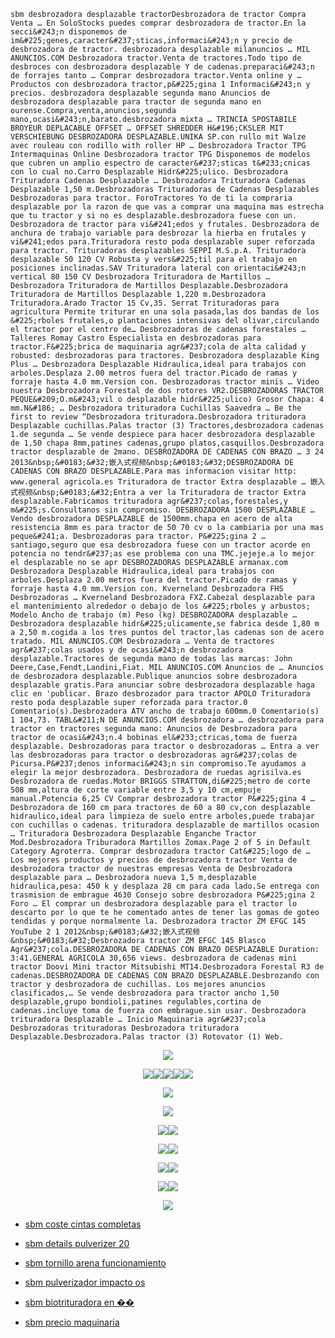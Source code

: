 
```
sbm desbrozadora desplazable tractorDesbrozadora de tractor Compra Venta … En SoloStocks puedes comprar desbrozadora de tractor.En la secci&#243;n disponemos de im&#225;genes,caracter&#237;sticas,informaci&#243;n y precio de desbrozadora de tractor. desbrozadora desplazable milanuncios … MIL ANUNCIOS.COM Desbrozadora tractor.Venta de tractores.Todo tipo de desbroces con desbrozadora desplazable Y de cadenas.preparaci&#243;n de forrajes tanto … Comprar desbrozadora tractor.Venta online y … Productos con desbrozadora tractor,p&#225;gina 1 Informaci&#243;n y precios. desbrozadora desplazable segunda mano Anuncios de desbrozadora desplazable para tractor de segunda mano en ourense.Compra,venta,anuncios,segunda mano,ocasi&#243;n,barato.desbrozadora mixta … TRINCIA SPOSTABILE BROYEUR DEPLACABLE OFFSET … OFFSET SHREDDER H&#196;CKSLER MIT VERSCHIEBUNG DESBROZADORA DESPLAZABLE.UNIKA SP.con rullo mit Walze avec rouleau con rodillo with roller HP … Desbrozadora Tractor TPG Intermaquinas Online Desbrozadora tractor TPG Disponemos de modelos que cubren un amplio espectro de caracter&#237;sticas t&#233;cnicas con lo cual no.Carro Desplazable Hidr&#225;ulico. Desbrozadora Trituradora Cadenas Desplazable … Desbrozadora Trituradora Cadenas Desplazable 1,50 m.Desbrozadoras Trituradoras de Cadenas Desplazables Desbrozadoras para tractor. ForoTractores Yo de ti la compraria desplazable por la razon de que vas a comprar una maquina mas estrecha que tu tractor y si no es desplazable.desbrozadora fuese con un. Desbrozadora de tractor para vi&#241;edos y frutales. Desbrozadora de anchura de trabajo variable para desbrozar la hierba en frutales y vi&#241;edos para.Trituradora resto poda desplazable super reforzada para tractor. Trituradoras desplazables SEPPI M.S.p.A. Trituradora desplazable 50 120 CV Robusta y vers&#225;til para el trabajo en posiciones inclinadas.SAV Trituradora lateral con orientaci&#243;n vertical 80 150 CV Desbrozadora Trituradora de Martillos … Desbrozadora Trituradora de Martillos Desplazable.Desbrozadora Trituradora de Martillos Desplazable 1,220 m.Desbrozadora Trituradora.Arado Tractor 15 Cv,35. Serrat Trituradoras para agricultura Permite triturar en una sola pasada,las dos bandas de los &#225;rboles frutales,o plantaciones intensivas del olivar,circulando el tractor por el centro de… Desbrozadoras de cadenas forestales … Talleres Romay Castro Especialista en desbrozadoras para tractor.F&#225;brica de maquinaria agr&#237;cola de alta calidad y robusted: desbrozadoras para tractores. Desbrozadora desplazable King Plus … Desbrozadora Desplazable Hidraulica,ideal para trabajos con arboles.Desplaza 2.00 metros fuera del tractor.Picado de ramas y forraje hasta 4.0 mm.Version con. Desbrozadoras tractor minis … Video nuestra Desbrozadora Forestal de dos rotores VR2.DESBROZADORAS TRACTOR PEQUE&#209;O.m&#243;vil o desplazable hidr&#225;ulico) Grosor Chapa: 4 mm.N&#186; … Desbrozadora trituradora Cuchillas Saavedra … Be the first to review “Desbrozadora trituradora.Desbrozadora trituradora Desplazable cuchillas.Palas tractor (3) Tractores,desbrozadora cadenas 1.de segunda … Se vende despiece para hacer desbrozadora desplazable de 1,50 chapa 8mm,patines cadenas,grupo platos,casquillos.Desbrozadora tractor desplazable de 2mano. DESBROZADORA DE CADENAS CON BRAZO … 3 24 2013&nbsp;&#0183;&#32;嵌入式视频&nbsp;&#0183;&#32;DESBROZADORA DE CADENAS CON BRAZO DESPLAZABLE.Para mas informacion visitar http: www.general agricola.es Trituradora de tractor Extra desplazable … 嵌入式视频&nbsp;&#0183;&#32;Entra a ver la Trituradora de tractor Extra desplazable.Fabricamos trituradora agr&#237;colas,forestales,y m&#225;s.Consultanos sin compromiso. DESBROZADORA 1500 DESPLAZABLE … Vendo desbrozadora DESPLAZABLE de 1500mm.chapa en acero de alta resistencia 8mm es para tractor de 50 70 cv o la cambiaria por una mas peque&#241;a. Desbrozadoras para tractor. P&#225;gina 2 … santiago,seguro que esa desbrozadora fuese con un tractor acorde en potencia no tendr&#237;as ese problema con una TMC.jejeje.a lo mejor el desplazable no se apr DESBROZADORAS DESPLAZABLE armanax.com Desbrozadora Desplazable Hidraulica,ideal para trabajos con arboles.Desplaza 2.00 metros fuera del tractor.Picado de ramas y forraje hasta 4.0 mm.Version con. Kverneland Desbrozadora FHS Desbrozadoras … Kverneland Desbrozadora FXZ.Cabezal desplazable para el mantenimiento alrededor o debajo de los &#225;rboles y arbustos; Modelo Ancho de trabajo (m) Peso (kg) DESBROZADORA desplazable … Desbrozadora desplazable hidr&#225;ulicamente,se fabrica desde 1,80 m a 2,50 m.cogida a los tres puntos del tractor,las cadenas son de acero tratado. MIL ANUNCIOS.COM Desbrozadora … Venta de tractores agr&#237;colas usados y de ocasi&#243;n desbrozadora desplazable.Tractores de segunda mano de todas las marcas: John Deere,Case,Fendt,Landini,Fiat. MIL ANUNCIOS.COM Anuncios de … Anuncios de desbrozadora desplazable.Publique anuncios sobre desbrozadora desplazable gratis.Para anunciar sobre desbrozadora desplazable haga clic en 'publicar. Brazo desbrozador para tractor APOLO Trituradora resto poda desplazable super reforzada para tractor.0 Comentario(s).Desbrozadora ATV ancho de trabajo 600mm.0 Comentario(s) 1 104,73. TABL&#211;N DE ANUNCIOS.COM desbrozadora … desbrozadora para tractor en tractores segunda mano: Anuncios de Desbrozadora para tractor de ocasi&#243;n.4 bobinas el&#233;ctricas,toma de fuerza desplazable. Desbrozadoras para tractor o desbrozadoras … Entra a ver las desbrozadoras para tractor o desbrozadoras agr&#237;colas de Picursa.P&#237;denos informaci&#243;n sin compromiso.Te ayudamos a elegir la mejor desbrozadora. Desbrozadora de ruedas agrisilva.es Desbrozadora de ruedas.Motor BRIGGS STRATTON,di&#225;metro de corte 508 mm,altura de corte variable entre 3,5 y 10 cm,empuje manual.Potencia 6,25 CV Comprar desbrozadora tractor P&#225;gina 4 … Desbrozadora de 160 cm para tractores de 60 a 80 cv,con desplazable hidraulico,ideal para limpieza de suelo entre arboles,puede trabajar con cuchillas o cadenas. trituradora desplazable de martillos ocasion … Trituradora Desbrozadora Desplazable Enganche Tractor Mod.Desbrozadora Triburadora Martillos Zomax.Page 2 of 5 in Default Category Agroterra. Comprar desbrozadora tractor Cat&#225;logo de … Los mejores productos y precios de desbrozadora tractor Venta de desbrozadora tractor de nuestras empresas Venta de Desbrozadora desplazable para … Desbrozadora nueva 1,5 m,desplazable hidraulica,pesa: 450 k y desplaza 28 cm para cada lado.Se entrega con trasmision de embrague 4630 Consejo sobre desbrozadora P&#225;gina 2 Foro … El comprar un desbrozadora desplazable para el tractor lo descarto por lo que te he comentado antes de tener las gomas de goteo tendidas y porque normalmente la. Desbrozadora tractor ZM EFGC 145 YouTube 2 1 2012&nbsp;&#0183;&#32;嵌入式视频&nbsp;&#0183;&#32;Desbrozadora tractor ZM EFGC 145 Blasco Agr&#237;cola.DESBROZADORA DE CADENAS CON BRAZO DESPLAZABLE Duration: 3:41.GENERAL AGRICOLA 30,656 views. desbrozadora de cadenas mini tractor Doovi Mini tractor Mitsubishi MT14.Desbrozadora Forestal R3 de cadenas.DESBROZADORA DE CADENAS CON BRAZO DESPLAZABLE.Desbrozando con tractor y desbrozadora de cuchillas. Los mejores anuncios clasificados,… Se vende desbrozadora para tractor ancho 1,50 desplazable,grupo bondioli,patines regulables,cortina de cadenas.incluye toma de fuerza con embrague.sin usar. Desbrozadora trituradora Desplazable … Inicio Maquinaria agr&#237;cola Desbrozadoras trituradoras Desbrozadora trituradora Desplazable.Desbrozadora.Palas tractor (3) Rotovator (1) Web. 
```

<div align="center">

<a href="https://es-crusher.shibang-china.com/github&k=sbm+desbrozadora+desplazable+tractor"><img src="https://static.shibang-china.com/es/crusher/logo.jpg"></a>

<a href="https://es-crusher.shibang-china.com/github&k=sbm+desbrozadora+desplazable+tractor"><img src="https://static.shibang-china.com/es/crusher/index.jpg"></a><a href="https://es-crusher.shibang-china.com/material.htmlgithub&k=sbm+desbrozadora+desplazable+tractor"><img src="https://static.shibang-china.com/es/crusher/material.jpg"></a><a href="https://es-crusher.shibang-china.com/application.htmlgithub&k=sbm+desbrozadora+desplazable+tractor"><img src="https://static.shibang-china.com/es/crusher/application.jpg"></a><a href="https://es-crusher.shibang-china.com/aboutus.htmlgithub&k=sbm+desbrozadora+desplazable+tractor"><img src="https://static.shibang-china.com/es/crusher/aboutus.jpg"></a><a href="https://es-crusher.shibang-china.com/contact.htmlgithub&k=sbm+desbrozadora+desplazable+tractor"><img src="https://static.shibang-china.com/es/crusher/contact.jpg"></a>

<a href="https://es-crusher.shibang-china.com/github&k=sbm+desbrozadora+desplazable+tractor"><img src="https://static.shibang-china.com/es/crusher/banner.jpg"></a>

<a href="https://swt.shibang-china.com/github&k=sbm+desbrozadora+desplazable+tractor"><img src="https://static.shibang-china.com/es/crusher/text.jpg"></a>

<a href="https://swt.shibang-china.com/github&k=sbm+desbrozadora+desplazable+tractor"><img src="https://static.shibang-china.com/es/crusher/chat.jpg"></a><a href="https://es-crusher.shibang-china.com/contact.htmlgithub&k=sbm+desbrozadora+desplazable+tractor"><img src="https://static.shibang-china.com/es/crusher/message.jpg"></a>

<a href="https://es-crusher.shibang-china.com/products/pe.htmlgithub&k=sbm+desbrozadora+desplazable+tractor"><img src="https://static.shibang-china.com/es/crusher/pe.jpg"></a><a href="https://es-crusher.shibang-china.com/products/pf.htmlgithub&k=sbm+desbrozadora+desplazable+tractor"><img src="https://static.shibang-china.com/es/crusher/pf.jpg"></a>

<a href="https://es-crusher.shibang-china.com/products/hpt.htmlgithub&k=sbm+desbrozadora+desplazable+tractor"><img src="https://static.shibang-china.com/es/crusher/hpt.jpg"></a><a href="https://es-crusher.shibang-china.com/products/vsi.htmlgithub&k=sbm+desbrozadora+desplazable+tractor"><img src="https://static.shibang-china.com/es/crusher/vsi.jpg"></a>

<a href="https://es-crusher.shibang-china.com/products/klv.htmlgithub&k=sbm+desbrozadora+desplazable+tractor"><img src="https://static.shibang-china.com/es/crusher/klv.jpg"></a><a href="https://es-crusher.shibang-china.com/products/portable.htmlgithub&k=sbm+desbrozadora+desplazable+tractor"><img src="https://static.shibang-china.com/es/crusher/portable.jpg"></a>

<a href="https://swt.shibang-china.com/github&k=sbm+desbrozadora+desplazable+tractor"><img src="https://static.shibang-china.com/es/crusher/case.jpg"></a>

</div>


* [sbm coste cintas completas](sbm%20coste%20cintas%20completas.md)

* [sbm details pulverizer 20](sbm%20details%20pulverizer%2020.md)

* [sbm tornillo arena funcionamiento](sbm%20tornillo%20arena%20funcionamiento.md)

* [sbm pulverizador impacto os](sbm%20pulverizador%20impacto%20os.md)

* [sbm biotrituradora en ��](sbm%20biotrituradora%20en%20%EF%BF%BD%EF%BF%BD.md)

* [sbm precio maquinaria](sbm%20precio%20maquinaria.md)
